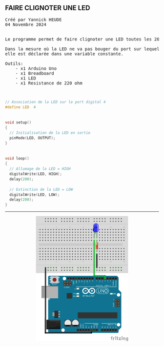 ## FAIRE CLIGNOTER UNE LED

<pre>
Créé par Yannick HEUDE
04 Novembre 2024


Le programme permet de faire clignoter une LED toutes les 200 millisecondes (0.2 secondes).

Dans la mesure où la LED ne va pas bouger du port sur lequel elle est connectée,
elle est déclarée dans une variable constante.

Outils:
    - x1 Arduino Uno
    - x1 Breadboard
    - x1 LED
    - x1 Resistance de 220 ohm
</pre>

<br>

```c
// Association de la LED sur le port digital 4
#define LED  4


void setup()
{
  // Initialisation de la LED en sortie
  pinMode(LED, OUTPUT);
}


void loop()
{
  // Allumage de la LED = HIGH
  digitalWrite(LED, HIGH);
  delay(200);

  // Extinction de la LED = LOW
  digitalWrite(LED, LOW);
  delay(200);
}
```

---

<div align="center">
    <img
        src="https://github.com/AyckinnLisa/arduino/blob/main/LED/pics/01.png"
        style="width:60%">
</div>
